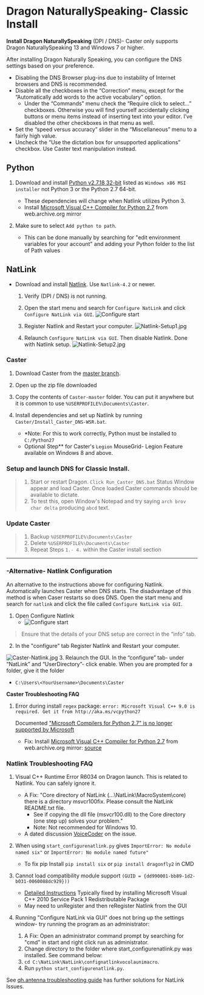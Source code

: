 # Dragon NaturallySpeaking- Classic Install

**Install Dragon NaturallySpeaking** (DPI / DNS)- Caster only supports Dragon NaturallySpeaking 13 and Windows 7 or higher.

After installing Dragon Naturally Speaking, you can configure the DNS settings based on your preference.

- Disabling the DNS Browser plug-ins due to instability of Internet browsers and DNS is recommended.
- Disable all the checkboxes in the “Correction” menu, except for the “Automatically add words to the active vocabulary” option.
    - Under the “Commands” menu check the “Require click to select…” checkboxes.  Otherwise you will find yourself accidentally clicking buttons or menu items instead of inserting text into your editor. I’ve disabled the other checkboxes in that menu as well.
- Set the “speed versus accuracy” slider in the “Miscellaneous” menu to a fairly high value.
- Uncheck the “Use the dictation box for unsupported applications” checkbox. Use Caster text manipulation instead.

## Python

1. Download and install [Python v2.7.18 32-bit](https://www.python.org/downloads/release/python-2718/) listed as `Windows x86 MSI installer` not Python 3 or the Python 2.7 64-bit.

    - These dependencies will change when Natlink utilizes Python 3.
    - Install [Microsoft Visual C++ Compiler for Python 2.7](https://web.archive.org/web/20190720195601/http://www.microsoft.com/en-us/download/confirmation.aspx?id=44266) from web.archive.org mirror

2. Make sure to select `Add python to path`.

    - This can be done manually by searching for "edit environment variables for your account" and adding your Python folder to the list of Path values

## NatLink

- Download and install [Natlink](https://sourceforge.net/projects/natlink/files/natlink/natlink4.2/). Use `Natlink-4.2` or newer.
  
  1. Verify (DPI / DNS) is not running.
  
  2. Open the start menu and search for `Configure NatLink` and click `Configure NatLink via GUI`.
      ![Configure start](https://mathfly.org/images/configure_start.png)

  3. Register Natlink and Restart your computer.
      ![Natlink-Setup1.jpg](https://i.postimg.cc/3wdKsJFS/Natlink-Setup1.jpg)

  4. Relaunch `Configure NatLink via GUI`. Then disable Natlink. Done with Natlink setup.
      ![Natlink-Setup2.jpg](https://i.postimg.cc/j20TGHMv/Natlink-Setup2.jpg)

### Caster

1. Download Caster from the [master branch](https://github.com/dictation-toolbox/Caster/archive/master.zip).
2. Open up the zip file downloaded
3. Copy the contents of `Caster-master` folder. You can put it anywhere but it is common to use `%USERPROFILE%\Documents\Caster`.
4. Install dependencies and set up Natlink by running `Caster/Install_Caster_DNS-WSR.bat`. 

    - *Note: For this to work correctly, Python must be installed to `C:/Python27` 
    - Optional Step** for Caster's `Legion` MouseGrid- Legion Feature available on Windows 8 and above.

### **Setup and launch DNS for Classic Install.**

> 1. Start or restart Dragon. `Click Run_Caster_DNS.bat` Status Window appear and load Caster.  Once loaded Caster commands should be available to dictate.
> 2. To test this, open Window's Notepad and try saying `arch brov char delta` producing `abcd` text.

### Update Caster

> 1. Backup `%USERPROFILE%\Documents\Caster`
> 2. Delete `%USERPROFILE%\Documents\Caster`
> 3. Repeat Steps `1.- 4.` within the Caster install section

------

### -Alternative- Natlink Configuration

An alternative to the instructions above for configuring Natlink. Automatically launches Caster when DNS starts. The disadvantage of this method is when Caser restarts so does DNS. Open the start menu and search for `natlink` and click the file called `Configure NatLink via GUI`.

1. Open Configure Natlink
    - ![Configure start](https://mathfly.org/images/configure_start.png)
> Ensure that the details of your DNS setup are correct in the “info” tab.

2. In the "configure" tab Register Natlink and Restart your computer.

  ![Caster-Natlink.jpg](https://i.postimg.cc/d1jN4xcw/Caster-Natlink.jpg)
3. Relaunch the GUI. In the “configure” tab- under “NatLink” and “UserDirectory”- click enable. When you are prompted for a folder, give it the folder
 - `C:\Users\<YourUsername>\Documents\Caster`

**Caster Troubleshooting FAQ**

1. Error during install `regex` package:  `error: Microsoft Visual C++ 9.0 is required. Get it from http://aka.ms/vcpython27`

   Documented ["Microsoft Compilers for Python 2.7" is no longer supported by Microsoft](https://github.com/dictation-toolbox/Caster/issues/890)

   - Fix: Install [Microsoft Visual C++ Compiler for Python 2.7](https://web.archive.org/web/20190720195601/http://www.microsoft.com/en-us/download/confirmation.aspx?id=44266) from web.archive.org mirror: [source](https://stackoverflow.com/questions/43645519/microsoft-visual-c-9-0-is-required)

### Natlink Troubleshooting FAQ

1. Visual C++ Runtime Error R6034 on Dragon launch. This is related to Natlink. You can safely ignore it.
    - A Fix: "Core directory of NatLink (...\NatLink\MacroSystem\core) there is a directory msvcr100fix. Please consult the NatLink README.txt file.
        - See if copying the dll file (msvcr100.dll) to the Core directory (one step up) solves your problem."  
        - Note: Not recommended for Windows 10.
    - A dated discussion [VoiceCoder](https://groups.yahoo.com/neo/groups/VoiceCoder/conversations/topics/7925) on the issue.
2. When using `start_configurenatlink.py` gives  `ImportError: No module named six"` or `ImportError: No module named future"`
    - To fix pip Install  `pip install six` or `pip install dragonfly2` in CMD
3. Cannot load compatibility module support `(GUID = {dd990001-bb89-1d2-b031-0060088dc929}))`
  
    - [Detailed Instructions](https://qh.antenna.nl/unimacro/installation/problemswithinstallation.html) Typically fixed by installing Microsoft Visual C++ 2010 Service Pack 1 Redistributable Package
    - May need to unRegister and then reRegister Natlink from the GUI

4. Running "Configure NatLink via GUI" does not bring up the settings window- try running the program as an administrator: 
      1. A Fix: Open an administrator command prompt by searching for "cmd" in start and right click run as administrator.
      2. Change directory to the folder where start_configurenatlink.py was installed. See command below:
      3. `cd C:\NatLink\NatLink\confignatlinkvocolaunimacro`.
      4. Run `python start_configurenatlink.py`.

See [qh.antenna troubleshooting guide](https://qh.antenna.nl/unimacro/installation/problemswithinstallation.html) has further solutions for NatLink Issues.